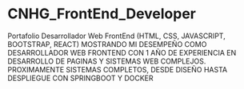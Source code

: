 # CNHG_FrontEnd_Developer
Portafolio Desarrollador Web FrontEnd (HTML, CSS, JAVASCRIPT, BOOTSTRAP, REACT)
MOSTRANDO MI DESEMPEÑO COMO DESARROLLADOR WEB FRONTEND 
CON 1 AÑO DE EXPERIENCIA EN DESARROLLO DE PAGINAS Y SISTEMAS WEB COMPLEJOS.
PROXIMAMENTE SISTEMAS COMPLETOS, DESDE DISEÑO HASTA DESPLIEGUE CON SPRINGBOOT Y DOCKER
